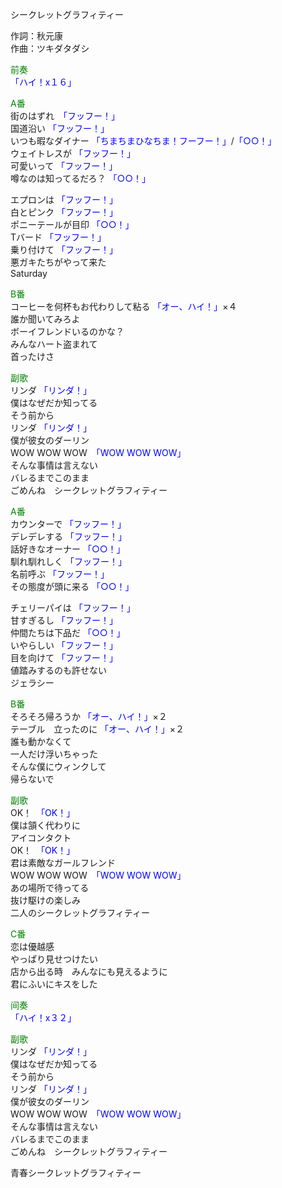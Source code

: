 シークレットグラフィティー  
  
作詞：秋元康  
作曲：ツキダタダシ  
  
<font color=green>前奏</font>  
<font color=blue>「ハイ！x１６」</font>  
  
<font color=green>A番</font>  
街のはずれ　<font color=blue>「フッフー！」</font>  
国道沿い <font color=blue>「フッフー！」</font>   
いつも暇なダイナー <font color=blue>「ちまちまひなちま！フーフー！」</font>/<font color=blue>「○○！」</font>   
ウェイトレスが <font color=blue>「フッフー！」</font>   
可愛いって <font color=blue>「フッフー！」</font>   
噂なのは知ってるだろ？ <font color=blue>「○○！」</font>   
  
エプロンは <font color=blue>「フッフー！」</font>   
白とピンク <font color=blue>「フッフー！」</font>   
ポニーテールが目印 <font color=blue>「○○！」</font>   
Tバード <font color=blue>「フッフー！」</font>   
乗り付けて <font color=blue>「フッフー！」</font>   
悪ガキたちがやって来た  
Saturday  
  
<font color=green>B番</font>  
コーヒーを何杯もお代わりして粘る <font color=blue>「オー、ハイ！」</font>×４   
誰か聞いてみろよ  
ボーイフレンドいるのかな？  
みんなハート盗まれて  
首ったけさ  
  
<font color=green>副歌</font>  
リンダ <font color=blue>「リンダ！」</font>  
僕はなぜだか知ってる  
そう前から  
リンダ <font color=blue>「リンダ！」</font>  
僕が彼女のダーリン  
WOW WOW WOW　<font color=blue>「WOW WOW WOW」</font>  
そんな事情は言えない  
バレるまでこのまま  
ごめんね　シークレットグラフィティー  
  
<font color=green>A番</font>  
カウンターで <font color=blue>「フッフー！」</font>   
デレデレする <font color=blue>「フッフー！」</font>   
話好きなオーナー <font color=blue>「○○！」</font>   
馴れ馴れしく <font color=blue>「フッフー！」</font>  
名前呼ぶ <font color=blue>「フッフー！」</font>   
その態度が頭に来る <font color=blue>「○○！」</font>   
  
チェリーパイは <font color=blue>「フッフー！」</font>   
甘すぎるし <font color=blue>「フッフー！」</font>   
仲間たちは下品だ <font color=blue>「○○！」</font>   
いやらしい <font color=blue>「フッフー！」</font>   
目を向けて <font color=blue>「フッフー！」</font>   
値踏みするのも許せない  
ジェラシー  
  
<font color=green>B番</font>  
そろそろ帰ろうか <font color=blue>「オー、ハイ！」</font>×２   
テーブル　立ったのに <font color=blue>「オー、ハイ！」</font>×２   
誰も動かなくて  
一人だけ浮いちゃった  
そんな僕にウィンクして  
帰らないで  
  
<font color=green>副歌</font>  
OK！　<font color=blue>「OK！」</font>  
僕は頷く代わりに  
アイコンタクト  
OK！　<font color=blue>「OK！」</font>  
君は素敵なガールフレンド  
WOW WOW WOW　<font color=blue>「WOW WOW WOW」</font>  
あの場所で待ってる  
抜け駆けの楽しみ  
二人のシークレットグラフィティー  
  
<font color=green>C番</font>  
恋は優越感  
やっぱり見せつけたい  
店から出る時　みんなにも見えるように  
君にふいにキスをした  
  
<font color=green>间奏</font>  
<font color=blue>「ハイ！x３２」</font>   
  
<font color=green>副歌</font>  
リンダ <font color=blue>「リンダ！」</font>  
僕はなぜだか知ってる  
そう前から  
リンダ <font color=blue>「リンダ！」</font>  
僕が彼女のダーリン  
WOW WOW WOW　<font color=blue>「WOW WOW WOW」</font>  
そんな事情は言えない  
バレるまでこのまま  
ごめんね　シークレットグラフィティー  
  
青春シークレットグラフィティー  
